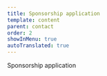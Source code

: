 ```yaml
---
title: Sponsorship application
template: content
parent: contact
order: 2
showInMenu: true
autoTranslated: true
---
```


Sponsorship application
